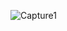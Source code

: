 
![Capture1](https://user-images.githubusercontent.com/65844503/185832241-61bfe067-52c9-4b17-a7ee-6c21235b99af.PNG)
